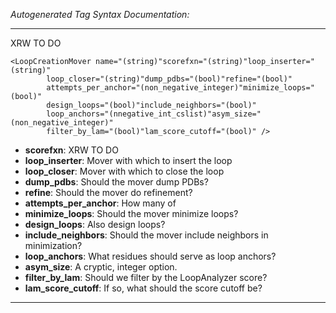_Autogenerated Tag Syntax Documentation:_

---
XRW TO DO

```
<LoopCreationMover name="(string)"scorefxn="(string)"loop_inserter="(string)"
        loop_closer="(string)"dump_pdbs="(bool)"refine="(bool)"
        attempts_per_anchor="(non_negative_integer)"minimize_loops="(bool)"
        design_loops="(bool)"include_neighbors="(bool)"
        loop_anchors="(nnegative_int_cslist)"asym_size="(non_negative_integer)"
        filter_by_lam="(bool)"lam_score_cutoff="(bool)" />
```

-   **scorefxn**: XRW TO DO
-   **loop_inserter**: Mover with which to insert the loop
-   **loop_closer**: Mover with which to close the loop
-   **dump_pdbs**: Should the mover dump PDBs?
-   **refine**: Should the mover do refinement?
-   **attempts_per_anchor**: How many of
-   **minimize_loops**: Should the mover minimize loops?
-   **design_loops**: Also design loops?
-   **include_neighbors**: Should the mover include neighbors in minimization?
-   **loop_anchors**: What residues should serve as loop anchors?
-   **asym_size**: A cryptic, integer option.
-   **filter_by_lam**: Should we filter by the LoopAnalyzer score?
-   **lam_score_cutoff**: If so, what should the score cutoff be?

---
